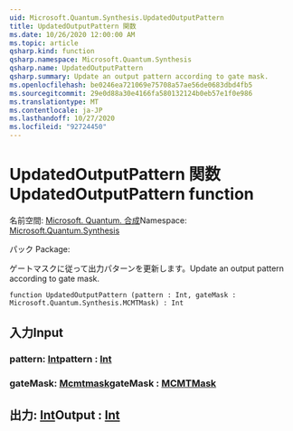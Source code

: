 ```yaml
---
uid: Microsoft.Quantum.Synthesis.UpdatedOutputPattern
title: UpdatedOutputPattern 関数
ms.date: 10/26/2020 12:00:00 AM
ms.topic: article
qsharp.kind: function
qsharp.namespace: Microsoft.Quantum.Synthesis
qsharp.name: UpdatedOutputPattern
qsharp.summary: Update an output pattern according to gate mask.
ms.openlocfilehash: be0246ea721069e75708a57ae56de0683dbd4fb5
ms.sourcegitcommit: 29e0d88a30e4166fa580132124b0eb57e1f0e986
ms.translationtype: MT
ms.contentlocale: ja-JP
ms.lasthandoff: 10/27/2020
ms.locfileid: "92724450"
---
```

# <a name="updatedoutputpattern-function"></a><span data-ttu-id="524b5-102">UpdatedOutputPattern 関数</span><span class="sxs-lookup"><span data-stu-id="524b5-102">UpdatedOutputPattern function</span></span>

<span data-ttu-id="524b5-103">名前空間: [Microsoft. Quantum. 合成](xref:Microsoft.Quantum.Synthesis)</span><span class="sxs-lookup"><span data-stu-id="524b5-103">Namespace: [Microsoft.Quantum.Synthesis](xref:Microsoft.Quantum.Synthesis)</span></span>

<span data-ttu-id="524b5-104">パック [](https://nuget.org/packages/)</span><span class="sxs-lookup"><span data-stu-id="524b5-104">Package: [](https://nuget.org/packages/)</span></span>


<span data-ttu-id="524b5-105">ゲートマスクに従って出力パターンを更新します。</span><span class="sxs-lookup"><span data-stu-id="524b5-105">Update an output pattern according to gate mask.</span></span>

```qsharp
function UpdatedOutputPattern (pattern : Int, gateMask : Microsoft.Quantum.Synthesis.MCMTMask) : Int
```


## <a name="input"></a><span data-ttu-id="524b5-106">入力</span><span class="sxs-lookup"><span data-stu-id="524b5-106">Input</span></span>

### <a name="pattern--int"></a><span data-ttu-id="524b5-107">pattern: [Int](xref:microsoft.quantum.lang-ref.int)</span><span class="sxs-lookup"><span data-stu-id="524b5-107">pattern : [Int](xref:microsoft.quantum.lang-ref.int)</span></span>




### <a name="gatemask--mcmtmask"></a><span data-ttu-id="524b5-108">gateMask: [Mcmtmask](xref:Microsoft.Quantum.Synthesis.MCMTMask)</span><span class="sxs-lookup"><span data-stu-id="524b5-108">gateMask : [MCMTMask](xref:Microsoft.Quantum.Synthesis.MCMTMask)</span></span>





## <a name="output--int"></a><span data-ttu-id="524b5-109">出力: [Int](xref:microsoft.quantum.lang-ref.int)</span><span class="sxs-lookup"><span data-stu-id="524b5-109">Output : [Int](xref:microsoft.quantum.lang-ref.int)</span></span>

